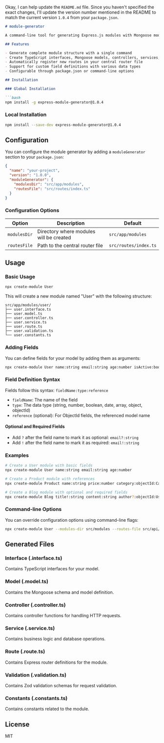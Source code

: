 Okay, I can help update the `README.md` file. Since you haven't specified the exact changes, I'll update the version number mentioned in the README to match the current version `1.0.4` from your `package.json`.

````markdown:d:\module-generator\README.md
# module-generator

A command-line tool for generating Express.js modules with Mongoose models, controllers, services, and routes. Version: 1.0.4

## Features

- Generate complete module structure with a single command
- Create TypeScript interfaces, Mongoose models, controllers, services, and routes
- Automatically register new routes in your central router file
- Support for custom field definitions with various data types
- Configurable through package.json or command-line options

## Installation

### Global Installation

```bash
npm install -g express-module-generator@1.0.4
````

### Local Installation

```bash
npm install --save-dev express-module-generator@1.0.4
```

## Configuration

You can configure the module generator by adding a `moduleGenerator` section to your `package.json`:

```json
{
  "name": "your-project",
  "version": "1.0.0",
  "moduleGenerator": {
    "modulesDir": "src/app/modules",
    "routesFile": "src/routes/index.ts"
  }
}
```

### Configuration Options

| Option       | Description                             | Default               |
| ------------ | --------------------------------------- | --------------------- |
| `modulesDir` | Directory where modules will be created | `src/app/modules`     |
| `routesFile` | Path to the central router file         | `src/routes/index.ts` |

## Usage

### Basic Usage

```bash
npx create-module User
```

This will create a new module named "User" with the following structure:

```
src/app/modules/user/
├── user.interface.ts
├── user.model.ts
├── user.controller.ts
├── user.service.ts
├── user.route.ts
├── user.validation.ts
└── user.constants.ts
```

### Adding Fields

You can define fields for your model by adding them as arguments:

```bash
npx create-module User name:string email:string age:number isActive:boolean
```

### Field Definition Syntax

Fields follow this syntax: `fieldName:type:reference`

- `fieldName`: The name of the field
- `type`: The data type (string, number, boolean, date, array, object, objectId)
- `reference` (optional): For ObjectId fields, the referenced model name

#### Optional and Required Fields

- Add `?` after the field name to mark it as optional: `email?:string`
- Add `!` after the field name to mark it as required: `email!:string`

### Examples

```bash
# Create a User module with basic fields
npx create-module User name:string email:string age:number

# Create a Product module with references
npx create-module Product name:string price:number category:objectId:Category

# Create a Blog module with optional and required fields
npx create-module Blog title!:string content:string author?:objectId:User tags:array
```

### Command-line Options

You can override configuration options using command-line flags:

```bash
npx create-module User --modules-dir src/modules --routes-file src/api/routes.ts
```

## Generated Files

### Interface (.interface.ts)

Contains TypeScript interfaces for your model.

### Model (.model.ts)

Contains the Mongoose schema and model definition.

### Controller (.controller.ts)

Contains controller functions for handling HTTP requests.

### Service (.service.ts)

Contains business logic and database operations.

### Route (.route.ts)

Contains Express router definitions for the module.

### Validation (.validation.ts)

Contains Zod validation schemas for request validation.

### Constants (.constants.ts)

Contains constants related to the module.

## License

MIT

```

```
